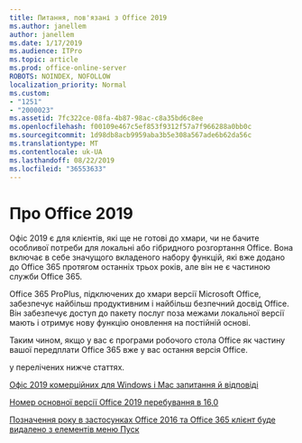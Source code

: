 ```yaml
---
title: Питання, пов'язані з Office 2019
ms.author: janellem
author: janellem
ms.date: 1/17/2019
ms.audience: ITPro
ms.topic: article
ms.prod: office-online-server
ROBOTS: NOINDEX, NOFOLLOW
localization_priority: Normal
ms.custom:
- "1251"
- "2000023"
ms.assetid: 7fc322ce-08fa-4b87-98ac-c8a35bd6c8ee
ms.openlocfilehash: f00109e467c5ef853f9312f57a7f966288a0bb0c
ms.sourcegitcommit: 1d98db8acb9959aba3b5e308a567ade6b62da56c
ms.translationtype: MT
ms.contentlocale: uk-UA
ms.lasthandoff: 08/22/2019
ms.locfileid: "36553633"
---
```

# <a name="about-office-2019"></a>Про Office 2019

Офіс 2019 є для клієнтів, які ще не готові до хмари, чи не бачите особливої потреби для локальні або гібридного розгортання Office. Вона включає в себе значущого вкладеного набору функцій, які вже додано до Office 365 протягом останніх трьох років, але він не є частиною служби Office 365.
  
Office 365 ProPlus, підключених до хмари версії Microsoft Office, забезпечує найбільш продуктивним і найбільш безпечний досвід Office. Він забезпечує доступ до пакету послуг поза межами локальної версії мають і отримує нову функцію оновлення на постійній основі.
  
Таким чином, якщо у вас є програми робочого стола Office як частину вашої передплати Office 365 вже у вас остання версія Office.
  
у перелічених нижче статтях.
  
[Офіс 2019 комерційних для Windows і Mac запитання й відповіді](https://support.microsoft.com/help/4133312)
  
[Номер основної версії Office 2019 перебування в 16,0](https://docs.microsoft.com/deployoffice/office2019/overview)
  
[Позначення року в застосунках Office 2016 та Office 365 клієнт буде видалено з елементів меню Пуск](https://support.office.com/article/8fe5e052-76d2-49de-af30-2e84ed3da907?wt.mc_id=Alchemy_ClientDIA)
  